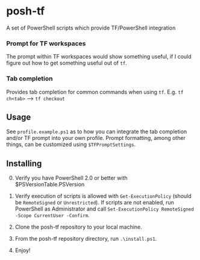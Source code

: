 posh-tf
========

A set of PowerShell scripts which provide TF/PowerShell integration

### Prompt for TF workspaces
   The prompt within TF workspaces would show something useful,
   if I could figure out how to get something useful out of `tf`.

### Tab completion
   Provides tab completion for common commands when using `tf`.
   E.g. `tf ch<tab>` --> `tf checkout`

Usage
-----

See `profile.example.ps1` as to how you can integrate the tab completion and/or TF prompt into your own profile.
Prompt formatting, among other things, can be customized using `$TFPromptSettings`.

Installing
----------

0. Verify you have PowerShell 2.0 or better with $PSVersionTable.PSVersion

1. Verify execution of scripts is allowed with `Get-ExecutionPolicy` (should be `RemoteSigned` or `Unrestricted`). If scripts are not enabled, run PowerShell as Administrator and call `Set-ExecutionPolicy RemoteSigned -Scope CurrentUser -Confirm`.

2. Clone the posh-tf repository to your local machine.

3. From the posh-tf repository directory, run `.\install.ps1`.

4. Enjoy!
